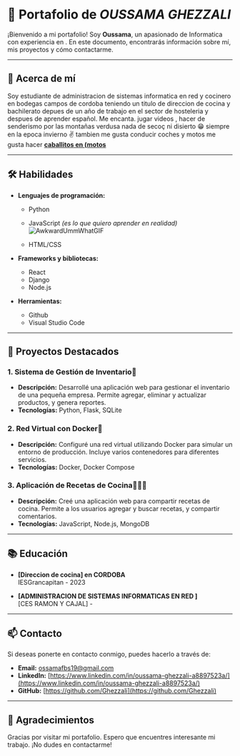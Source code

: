 # 🌟 Portafolio de _**OUSSAMA GHEZZALI**_

¡Bienvenido a mi portafolio! Soy **Oussama**, un apasionado de Informatica con experiencia en . En este documento, encontrarás información sobre mí, mis proyectos y cómo contactarme. 

---

## 👤 Acerca de mí

Soy estudiante de administracion de sistemas informatica en red  y cocinero en bodegas campos de cordoba 
teniendo  un titulo de direccion de cocina y bachilerato  depues de un año de trabajo en el sector de hosteleria y despues de aprender español. Me encanta.
jugar videos , hacer de senderismo por las montañas verdusa nada de secoç ni disierto 😁 siempre en la epoca invierno ✌️ tambien me gusta conducir coches y motos me gusta hacer [**caballitos en (motos**]( https://tinyurl.com/35c9hvwx)

---  

## 🛠 Habilidades

- **Lenguajes de programación:**
  - Python
  - JavaScript        _(es lo que quiero aprender en realidad)_  ![AwkwardUmmWhatGIF](https://github.com/user-attachments/assets/c7da48e4-cefd-412e-83d2-c7cf66217794)

  - HTML/CSS

- **Frameworks y bibliotecas:**
  - React
  - Django
  - Node.js

- **Herramientas:**
  - Github
  - Visual Studio Code

---

## 💼 Proyectos Destacados

### 1. **Sistema de Gestión de Inventario📖**
- **Descripción:** Desarrollé una aplicación web para gestionar el inventario de una pequeña empresa. Permite agregar, eliminar y actualizar productos, y genera reportes.
- **Tecnologías:** Python, Flask, SQLite

### 2. **Red Virtual con Docker🥽**
- **Descripción:** Configuré una red virtual utilizando Docker para simular un entorno de producción. Incluye varios contenedores para diferentes servicios.
- **Tecnologías:** Docker, Docker Compose

### 3. **Aplicación de Recetas de Cocina👨🏼‍🍳**
- **Descripción:** Creé una aplicación web para compartir recetas de cocina. Permite a los usuarios agregar y buscar recetas, y compartir comentarios.
- **Tecnologías:** JavaScript, Node.js, MongoDB

---

## 📚 Educación

- **[Direccion de cocina] en CORDOBA**  
  IESGrancapitan - 2023

- **[ADMINISTRACION DE SISTEMAS INFORMATICAS EN RED ]**  
  [CES RAMON Y CAJAL] - 

---

## 📫 Contacto

Si deseas ponerte en contacto conmigo, puedes hacerlo a través de:

- **Email:** [ossamafbs19@gmail.com ](ossamafbs19@gmail.com)
- **LinkedIn:** [https://www.linkedin.com/in/oussama-ghezzali-a8897523a/](https://www.linkedin.com/in/oussama-ghezzali-a8897523a/)
- **GitHub:** [https://github.com/Ghezzali](https://github.com/Ghezzali)

---

## 🎉 Agradecimientos

Gracias por visitar mi portafolio. Espero que encuentres interesante mi trabajo. ¡No dudes en contactarme!


